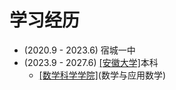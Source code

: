 # 学习经历

- (2020.9 - 2023.6) 宿城一中
- (2023.9 - 2027.6) <a href="https://www.ahu.edu.cn/main.htm">[安徽大学]</a>本科
    - <a href="https://math.ahu.edu.cn/">[数学科学学院]</a>(数学与应用数学) 
